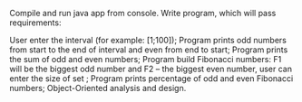 Compile and run java app from console. Write program, which will pass requirements:

User enter the interval (for example: [1;100]);
Program prints odd numbers from start to the end of interval and even from end to start; Program prints the sum of odd and even numbers; Program build Fibonacci numbers: F1 will be the biggest odd number and F2 – the biggest even number, user can enter the size of set ; Program prints percentage of odd and even Fibonacci numbers; Object-Oriented analysis and design.